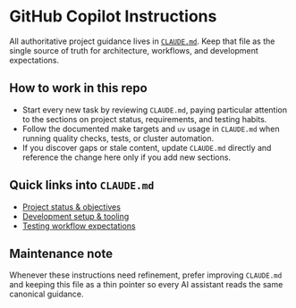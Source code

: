 # GitHub Copilot Instructions

All authoritative project guidance lives in [`CLAUDE.md`](../CLAUDE.md). Keep that file as the single source of truth for architecture, workflows, and development expectations.

## How to work in this repo
- Start every new task by reviewing `CLAUDE.md`, paying particular attention to the sections on project status, requirements, and testing habits.
- Follow the documented make targets and `uv` usage in `CLAUDE.md` when running quality checks, tests, or cluster automation.
- If you discover gaps or stale content, update `CLAUDE.md` directly and reference the change here only if you add new sections.

## Quick links into `CLAUDE.md`
- [Project status & objectives](../CLAUDE.md#project-status)
- [Development setup & tooling](../CLAUDE.md#development-setup)
- [Testing workflow expectations](../CLAUDE.md#testing-infrastructure)

## Maintenance note
Whenever these instructions need refinement, prefer improving `CLAUDE.md` and keeping this file as a thin pointer so every AI assistant reads the same canonical guidance.